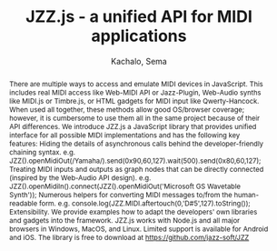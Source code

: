 --- 
title: "JZZ.js - a unified API for MIDI applications" 
abstract: "There are multiple ways to access and emulate MIDI devices in JavaScript. This includes real MIDI access like Web-MIDI API or Jazz-Plugin, Web-Audio synths like MIDI.js or Timbre.js, or HTML gadgets for MIDI input like Qwerty-Hancock. When used all together, these methods allow good OS/browser coverage; however, it is cumbersome to use them all in the same project because of their API differences. We introduce JZZ.js a JavaScript library that provides unified interface for all possible MIDI implementations and has the following key features: Hiding the details of asynchronous calls behind the developer-friendly chaining syntax. e.g. JZZ().openMidiOut(/Yamaha/).send(0x90,60,127).wait(500).send(0x80,60,127); Treating MIDI inputs and outputs as graph nodes that can be directly connected (inspired by the Web-Audio API design). e.g. JZZ().openMidiIn().connect(JZZ().openMidiOut('Microsoft GS Wavetable Synth')); Numerous helpers for converting MIDI messages to/from the human-readable form. e.g. console.log(JZZ.MIDI.aftertouch(0,'D#5',127).toString()); Extensibility. We provide examples how to adapt the developers' own libraries and gadgets into the framework. JZZ.js works with Node.js and all major browsers in Windows, MacOS, and Linux. Limited support is available for Android and iOS. The library is free to download at https://github.com/jazz-soft/JZZ" 
address: "Atlanta, Georgia" 
author: "Kachalo, Sema"
webAuthor: "Sema Kachalo" 
booktitle: "Proceedings of the International Web Audio Conference" 
editor: "Freeman, Jason and Lerch, Alexander and Paradis, Matthew" 
month: "April"
pages: "" 
publisher: "Georgia Tech" 
series: "WAC '16"
track: "Talk"  
year: "2016" 
id: "2016_EA_59" 
tags: year2016
media: https://smartech.gatech.edu/bitstream/handle/1853/54664/jzzJS_videostream.html?sequence=8&isAllowed=y 
pdflink: /_data/papers/pdf/2016/2016_59.pdf
ISSN: 2663-5844
---